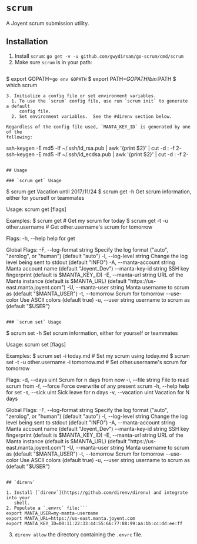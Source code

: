 # `scrum`

A Joyent scrum submission utility.

## Installation

1. Install `scrum`: `go get -v -u github.com/gwydirsam/go-scrum/cmd/scrum`
2. Make sure `scrum` is in your path:
    ```
$ export GOPATH=`go env GOPATH`
$ export PATH=$GOPATH/bin:$PATH
$ which scrum
```
3. Initialize a config file or set environment variables.
  1. To use the `scrum` config file, use run `scrum init` to generate a default
     config file.
  2. Set environment variables.  See the #direnv section below.

Regardless of the config file used, `MANTA_KEY_ID` is generated by one of the
following:

```
ssh-keygen -E md5 -lf ~/.ssh/id_rsa.pub | awk '{print $2}' | cut -d : -f 2-
ssh-keygen -E md5 -lf ~/.ssh/id_ecdsa.pub | awk '{print $2}' | cut -d : -f 2-
```

## Usage

### `scrum get` Usage

```
$ scrum get 
Vacation until 2017/11/24
$ scrum get -h
Get scrum information, either for yourself or teammates

Usage:
  scrum get [flags]

Examples:
  $ scrum get                      # Get my scrum for today
  $ scrum get -t -u other.username # Get other.username's scrum for tomorrow

Flags:
  -h, --help   help for get

Global Flags:
  -F, --log-format string      Specify the log format ("auto", "zerolog", or "human") (default "auto")
  -l, --log-level string       Change the log level being sent to stdout (default "INFO")
  -A, --manta-account string   Manta account name (default "Joyent_Dev")
      --manta-key-id string    SSH key fingerprint (default is $MANTA_KEY_ID)
  -E, --manta-url string       URL of the Manta instance (default is $MANTA_URL) (default "https://us-east.manta.joyent.com")
  -U, --manta-user string      Manta username to scrum as (default "$MANTA_USER")
  -t, --tomorrow               Scrum for tomorrow
      --use-color              Use ASCII colors (default true)
  -u, --user string            username to scrum as (default "$USER")
```

### `scrum set` Usage

```
$ scrum set -h
Set scrum information, either for yourself or teammates

Usage:
  scrum set [flags]

Examples:
  $ scrum set -i today.md                         # Set my scrum using today.md
  $ scrum set -t -u other.username -i tomorrow.md # Set other.username's scrum for tomorrow

Flags:
  -d, --days uint       Scrum for n days from now
  -i, --file string     File to read scrum from
  -f, --force           Force overwrite of any present scrum
  -h, --help            help for set
  -s, --sick uint       Sick leave for n days
  -v, --vacation uint   Vacation for N days

Global Flags:
  -F, --log-format string      Specify the log format ("auto", "zerolog", or "human") (default "auto")
  -l, --log-level string       Change the log level being sent to stdout (default "INFO")
  -A, --manta-account string   Manta account name (default "Joyent_Dev")
      --manta-key-id string    SSH key fingerprint (default is $MANTA_KEY_ID)
  -E, --manta-url string       URL of the Manta instance (default is $MANTA_URL) (default "https://us-east.manta.joyent.com")
  -U, --manta-user string      Manta username to scrum as (default "$MANTA_USER")
  -t, --tomorrow               Scrum for tomorrow
      --use-color              Use ASCII colors (default true)
  -u, --user string            username to scrum as (default "$USER")
```

## `direnv`

1. Install [`direnv`](https://github.com/direnv/direnv) and integrate into your
   shell.
2. Populate a `.envrc` file:```
export MANTA_USER=my-manta-username
export MANTA_URL=https://us-east.manta.joyent.com
export MANTA_KEY_ID=00:11:22:33:44:55:66:77:88:99:aa:bb:cc:dd:ee:ff
```
3. `direnv allow` the directory containing the `.envrc` file.

